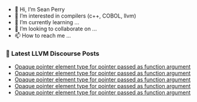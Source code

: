 - 👋 Hi, I’m Sean Perry
- 👀 I’m interested in compilers (c++, COBOL, llvm)
- 🌱 I’m currently learning ...
- 💞️ I’m looking to collaborate on ...
- 📫 How to reach me ...

<!---
s66perry/s66perry is a ✨ special ✨ repository because its `README.md` (this file) appears on your GitHub profile.
You can click the Preview link to take a look at your changes.
--->
### 📕 Latest LLVM Discourse Posts

<!-- DISCOURSE-LLVM:START -->
- [Opaque pointer element type for pointer passed as function argument](https://discourse.llvm.org/t/opaque-pointer-element-type-for-pointer-passed-as-function-argument/71040#post_16)
- [Opaque pointer element type for pointer passed as function argument](https://discourse.llvm.org/t/opaque-pointer-element-type-for-pointer-passed-as-function-argument/71040#post_15)
- [Opaque pointer element type for pointer passed as function argument](https://discourse.llvm.org/t/opaque-pointer-element-type-for-pointer-passed-as-function-argument/71040#post_14)
- [Opaque pointer element type for pointer passed as function argument](https://discourse.llvm.org/t/opaque-pointer-element-type-for-pointer-passed-as-function-argument/71040#post_13)
- [Opaque pointer element type for pointer passed as function argument](https://discourse.llvm.org/t/opaque-pointer-element-type-for-pointer-passed-as-function-argument/71040#post_12)
<!-- DISCOURSE-LLVM:END -->
